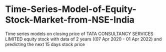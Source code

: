 # Time-Series-Model-of-Equity-Stock-Market-from-NSE-India
Time series models on closing price of TATA CONSULTANCY SERVICES LIMITED equity stock with data of 2 years ((07 Apr 2020 - 01 Apr 2022) and predicting the next 15 days stock price
